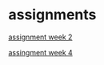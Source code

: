 # assignments

[assignment week 2](https://github.com/Nienked98/assignments/commit/013826cd5d0fcc9a9f963f9e89f4139ef6223f3a) 

[assingment week 4](https://github.com/Nienked98/assignments/blob/master/Assignment_week_4!.ipynb)
